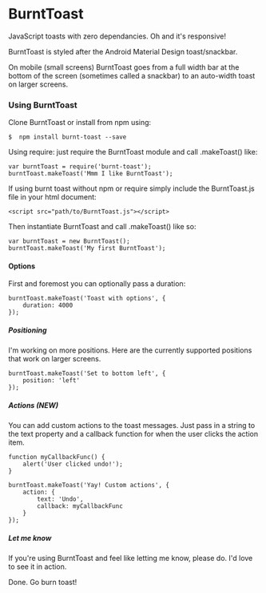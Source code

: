 # BurntToast
JavaScript toasts with zero dependancies. Oh and it's responsive!

BurntToast is styled after the Android Material Design toast/snackbar.

On mobile (small screens) BurntToast goes from a full width bar at the bottom of the screen (sometimes called a snackbar) to an auto-width toast on larger screens.


### Using BurntToast
Clone BurntToast or install from npm using:

    $  npm install burnt-toast --save

Using require: just require the BurntToast module and call .makeToast() like:

    var burntToast = require('burnt-toast');
    burntToast.makeToast('Mmm I like BurntToast');

If using burnt toast without npm or require simply include the BurntToast.js file in your html document:

    <script src="path/to/BurntToast.js"></script>

Then instantiate BurntToast and call .makeToast() like so:

    var burntToast = new BurntToast();
    burntToast.makeToast('My first BurntToast');

#### Options
First and foremost you can optionally pass a duration:

    burntToast.makeToast('Toast with options', {
        duration: 4000
    });

##### Positioning
I'm working on more positions. Here are the currently supported positions that work on larger screens.

    burntToast.makeToast('Set to bottom left', {
        position: 'left'
    });

##### Actions (NEW)
You can add custom actions to the toast messages. Just pass in a string to the text property and a callback function for when the user clicks the action item.

    function myCallbackFunc() {
        alert('User clicked undo!');
    }

    burntToast.makeToast('Yay! Custom actions', {
        action: {
            text: 'Undo',
            callback: myCallbackFunc  
        }
    });

##### Let me know
If you're using BurntToast and feel like letting me know, please do. I'd love to see it in action.


Done. Go burn toast!
